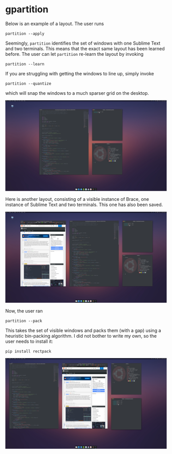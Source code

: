 # gpartition

Below is an example of a layout. 
The user runs 

```
partition --apply
```

Seemingly, `partition` identifies the set of windows with one Sublime Text and two terminals. This means that the exact same layout has been learned before. The user can let `partition` re-learn the layout by invoking

```
partition --learn
```

If you are struggling with getting the windows to line up, simply invoke

```
partition --quantize
```

which will snap the windows to a much sparser grid on the desktop.

![An example layout](img1.png)

Here is another layout, consisting of a visible instance of Brace, one instance of Sublime Text and two terminals. This one has also been saved.

![Another example layout](img2.png)

Now, the user ran

```
partition --pack
```

This takes the set of visible windows and packs them (with a gap) using a heuristic bin-packing algorithm. I did not bother to write my own, so the user needs to install it:

```
pip install rectpack
```

![Packed windows](img3.png)
